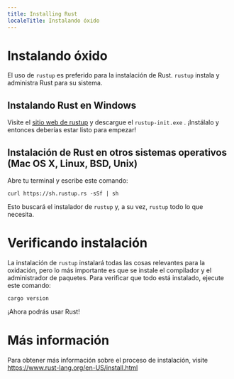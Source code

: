 ```yaml
---
title: Installing Rust
localeTitle: Instalando óxido
---
```

# Instalando óxido

El uso de `rustup` es preferido para la instalación de Rust. `rustup` instala y administra Rust para su sistema.

## Instalando Rust en Windows

Visite el [sitio web de rustup](https://rustup.rs) y descargue el `rustup-init.exe` . ¡Instálalo y entonces deberías estar listo para empezar!

## Instalación de Rust en otros sistemas operativos (Mac OS X, Linux, BSD, Unix)

Abre tu terminal y escribe este comando:
```shell
curl https://sh.rustup.rs -sSf | sh 
```

Esto buscará el instalador de `rustup` y, a su vez, `rustup` todo lo que necesita.

# Verificando instalación

La instalación de `rustup` instalará todas las cosas relevantes para la oxidación, pero lo más importante es que se instale el compilador y el administrador de paquetes. Para verificar que todo está instalado, ejecute este comando:
```shell
cargo version 
```

¡Ahora podrás usar Rust!

# Más información

Para obtener más información sobre el proceso de instalación, visite https://www.rust-lang.org/en-US/install.html
